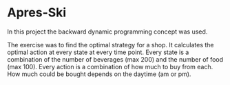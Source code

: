 # Apres-Ski
In this project the backward dynamic programming concept was used.

The exercise was to find the optimal strategy for a shop. It calculates the optimal action at every state at every time point.
Every state is a combination of the number of beverages (max 200) and the number of food (max 100). Every action is a combination of how much to buy from each. How much could be bought depends on the daytime (am or pm).